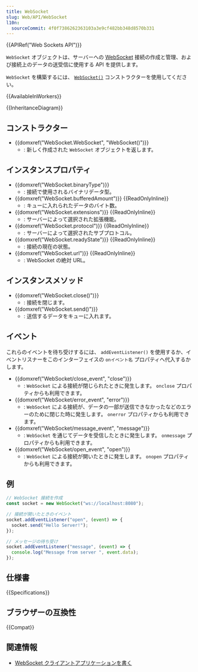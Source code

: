 ```yaml
---
title: WebSocket
slug: Web/API/WebSocket
l10n:
  sourceCommit: 4f0f7386262363103a3e9cf482bb348d8570b331
---
```


{{APIRef("Web Sockets API")}}

`WebSocket` オブジェクトは、サーバーへの [WebSocket](/ja/docs/Web/API/WebSockets_API) 接続の作成と管理、および接続上のデータの送受信に使用する API を提供します。

`WebSocket` を構築するには、 [`WebSocket()`](/ja/docs/Web/API/WebSocket/WebSocket) コンストラクターを使用してください。

{{AvailableInWorkers}}

{{InheritanceDiagram}}

## コンストラクター

- {{domxref("WebSocket.WebSocket", "WebSocket()")}}
  - : 新しく作成された `WebSocket` オブジェクトを返します。

## インスタンスプロパティ

- {{domxref("WebSocket.binaryType")}}
  - : 接続で使用されるバイナリデータ型。
- {{domxref("WebSocket.bufferedAmount")}} {{ReadOnlyInline}}
  - : キューに入れられたデータのバイト数。
- {{domxref("WebSocket.extensions")}} {{ReadOnlyInline}}
  - : サーバーによって選択された拡張機能。
- {{domxref("WebSocket.protocol")}} {{ReadOnlyInline}}
  - : サーバーによって選択されたサブプロトコル。
- {{domxref("WebSocket.readyState")}} {{ReadOnlyInline}}
  - : 接続の現在の状態。
- {{domxref("WebSocket.url")}} {{ReadOnlyInline}}
  - : WebSocket の絶対 URL。

## インスタンスメソッド

- {{domxref("WebSocket.close()")}}
  - : 接続を閉じます。
- {{domxref("WebSocket.send()")}}
  - : 送信するデータをキューに入れます。

## イベント

これらのイベントを待ち受けするには、 `addEventListener()` を使用するか、イベントリスナーをこのインターフェイスの `onイベント名` プロパティへ代入するかします。

- {{domxref("WebSocket/close_event", "close")}}
  - : `WebSocket` による接続が閉じられたときに発生します。
    `onclose` プロパティからも利用できます。
- {{domxref("WebSocket/error_event", "error")}}
  - : `WebSocket` による接続が、データの一部が送信できなかったなどのエラーのために閉じた時に発生します。
    `onerror` プロパティからも利用できます。
- {{domxref("WebSocket/message_event", "message")}}
  - : `WebSocket` を通じてデータを受信したときに発生します。
    `onmessage` プロパティからも利用できます。
- {{domxref("WebSocket/open_event", "open")}}
  - : `WebSocket` による接続が開いたときに発生します。
    `onopen` プロパティからも利用できます。

## 例

```js
// WebSocket 接続を作成
const socket = new WebSocket("ws://localhost:8080");

// 接続が開いたときのイベント
socket.addEventListener("open", (event) => {
  socket.send("Hello Server!");
});

// メッセージの待ち受け
socket.addEventListener("message", (event) => {
  console.log("Message from server ", event.data);
});
```

## 仕様書

{{Specifications}}

## ブラウザーの互換性

{{Compat}}

## 関連情報

- [WebSocket クライアントアプリケーションを書く](/ja/docs/Web/API/WebSockets_API/Writing_WebSocket_client_applications)
